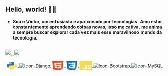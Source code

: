 ## Hello, world! 🙆‍♂️

- <strong> 
  Sou o Victor, um entusiasta e apaixonado por tecnologias. Amo estar constantemente aprendendo coisas novas, isso me cativa, me anima a sempre buscar explorar cada vez mais esse maravilhoso mundo da tecnologia. 
  </strong>

## 

<!-- Stats do meu perfil -->
<div>
  <a href="https://github.com/vihugoos">
  <img height="175em" src="https://github-readme-stats.vercel.app/api?username=vihugoos&show_icons=true&theme=dracula&include_all_commits=true&count_private=true"/>
  &nbsp; 
  <img height="175em" src="https://github-readme-stats.vercel.app/api/top-langs/?username=vihugoos&layout=compact&langs_count=7&theme=dracula"/>
</div>
 
<!-- Skills -->
<div style="display: inline_block"> <br>
  <img align="center" alt="Icon-Python" height="30" width="40" src="https://raw.githubusercontent.com/devicons/devicon/master/icons/python/python-original.svg">
  <img align="center" alt="Icon-Django" height="60" width="60" src="https://cdn.jsdelivr.net/gh/devicons/devicon/icons/django/django-original.svg">
  <img align="center" alt="Icon-HTML" height="30" width="40" src="https://raw.githubusercontent.com/devicons/devicon/master/icons/html5/html5-original.svg">
  <img align="center" alt="Icon-CSS" height="30" width="40" src="https://raw.githubusercontent.com/devicons/devicon/master/icons/css3/css3-original.svg">
  <img align="center" alt="Icon-Js" height="30" width="40" src="https://raw.githubusercontent.com/devicons/devicon/master/icons/javascript/javascript-plain.svg">
  <img align="center" alt="Icon-Bootstrap" height="30" width="40" src="https://cdn.jsdelivr.net/gh/devicons/devicon/icons/bootstrap/bootstrap-plain.svg">
  <img align="center" alt="Icon-MySQL" height="60" width="60" src="https://cdn.jsdelivr.net/gh/devicons/devicon/icons/mysql/mysql-original-wordmark.svg">
</div>
